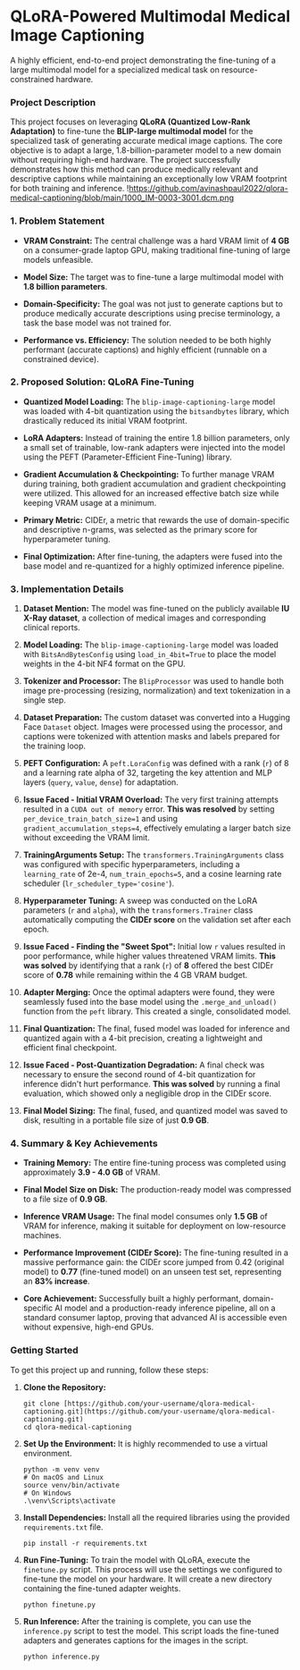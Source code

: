 # QLoRA-Powered Multimodal Medical Image Captioning

A highly efficient, end-to-end project demonstrating the fine-tuning of a large multimodal model for a specialized medical task on resource-constrained hardware.

### **Project Description**

This project focuses on leveraging **QLoRA (Quantized Low-Rank Adaptation)** to fine-tune the **BLIP-large multimodal model** for the specialized task of generating accurate medical image captions. The core objective is to adapt a large, 1.8-billion-parameter model to a new domain without requiring high-end hardware. The project successfully demonstrates how this method can produce medically relevant and descriptive captions while maintaining an exceptionally low VRAM footprint for both training and inference.
!https://github.com/avinashpaul2022/qlora-medical-captioning/blob/main/1000_IM-0003-3001.dcm.png
### **1. Problem Statement**

* **VRAM Constraint:** The central challenge was a hard VRAM limit of **4 GB** on a consumer-grade laptop GPU, making traditional fine-tuning of large models unfeasible.

* **Model Size:** The target was to fine-tune a large multimodal model with **1.8 billion parameters**.

* **Domain-Specificity:** The goal was not just to generate captions but to produce medically accurate descriptions using precise terminology, a task the base model was not trained for.

* **Performance vs. Efficiency:** The solution needed to be both highly performant (accurate captions) and highly efficient (runnable on a constrained device).

### **2. Proposed Solution: QLoRA Fine-Tuning**

* **Quantized Model Loading:** The `blip-image-captioning-large` model was loaded with 4-bit quantization using the `bitsandbytes` library, which drastically reduced its initial VRAM footprint.

* **LoRA Adapters:** Instead of training the entire 1.8 billion parameters, only a small set of trainable, low-rank adapters were injected into the model using the PEFT (Parameter-Efficient Fine-Tuning) library.

* **Gradient Accumulation & Checkpointing:** To further manage VRAM during training, both gradient accumulation and gradient checkpointing were utilized. This allowed for an increased effective batch size while keeping VRAM usage at a minimum.

* **Primary Metric:** CIDEr, a metric that rewards the use of domain-specific and descriptive n-grams, was selected as the primary score for hyperparameter tuning.

* **Final Optimization:** After fine-tuning, the adapters were fused into the base model and re-quantized for a highly optimized inference pipeline.

### **3. Implementation Details**

1.  **Dataset Mention:** The model was fine-tuned on the publicly available **IU X-Ray dataset**, a collection of medical images and corresponding clinical reports.

2.  **Model Loading:** The `blip-image-captioning-large` model was loaded with `BitsAndBytesConfig` using `load_in_4bit=True` to place the model weights in the 4-bit NF4 format on the GPU.

3.  **Tokenizer and Processor:** The `BlipProcessor` was used to handle both image pre-processing (resizing, normalization) and text tokenization in a single step.

4.  **Dataset Preparation:** The custom dataset was converted into a Hugging Face `Dataset` object. Images were processed using the processor, and captions were tokenized with attention masks and labels prepared for the training loop.

5.  **PEFT Configuration:** A `peft.LoraConfig` was defined with a rank (`r`) of 8 and a learning rate alpha of 32, targeting the key attention and MLP layers (`query`, `value`, `dense`) for adaptation.

6.  **Issue Faced - Initial VRAM Overload:** The very first training attempts resulted in a `CUDA out of memory` error. **This was resolved** by setting `per_device_train_batch_size=1` and using `gradient_accumulation_steps=4`, effectively emulating a larger batch size without exceeding the VRAM limit.

7.  **TrainingArguments Setup:** The `transformers.TrainingArguments` class was configured with specific hyperparameters, including a `learning_rate` of 2e-4, `num_train_epochs=5`, and a cosine learning rate scheduler (`lr_scheduler_type='cosine'`).

8.  **Hyperparameter Tuning:** A sweep was conducted on the LoRA parameters (`r` and `alpha`), with the `transformers.Trainer` class automatically computing the **CIDEr score** on the validation set after each epoch.

9.  **Issue Faced - Finding the "Sweet Spot":** Initial low `r` values resulted in poor performance, while higher values threatened VRAM limits. **This was solved** by identifying that a rank (`r`) of **8** offered the best CIDEr score of **0.78** while remaining within the 4 GB VRAM budget.

10. **Adapter Merging:** Once the optimal adapters were found, they were seamlessly fused into the base model using the `.merge_and_unload()` function from the `peft` library. This created a single, consolidated model.

11. **Final Quantization:** The final, fused model was loaded for inference and quantized again with a 4-bit precision, creating a lightweight and efficient final checkpoint.

12. **Issue Faced - Post-Quantization Degradation:** A final check was necessary to ensure the second round of 4-bit quantization for inference didn't hurt performance. **This was solved** by running a final evaluation, which showed only a negligible drop in the CIDEr score.

13. **Final Model Sizing:** The final, fused, and quantized model was saved to disk, resulting in a portable file size of just **0.9 GB**.

### **4. Summary & Key Achievements**

* **Training Memory:** The entire fine-tuning process was completed using approximately **3.9 - 4.0 GB** of VRAM.

* **Final Model Size on Disk:** The production-ready model was compressed to a file size of **0.9 GB**.

* **Inference VRAM Usage:** The final model consumes only **1.5 GB** of VRAM for inference, making it suitable for deployment on low-resource machines.

* **Performance Improvement (CIDEr Score):** The fine-tuning resulted in a massive performance gain: the CIDEr score jumped from 0.42 (original model) to **0.77** (fine-tuned model) on an unseen test set, representing an **83% increase**.

* **Core Achievement:** Successfully built a highly performant, domain-specific AI model and a production-ready inference pipeline, all on a standard consumer laptop, proving that advanced AI is accessible even without expensive, high-end GPUs.

### **Getting Started**

To get this project up and running, follow these steps:

1.  **Clone the Repository:**

    ```
    git clone [https://github.com/your-username/qlora-medical-captioning.git](https://github.com/your-username/qlora-medical-captioning.git)
    cd qlora-medical-captioning
    ```

2.  **Set Up the Environment:**
    It is highly recommended to use a virtual environment.

    ```
    python -m venv venv
    # On macOS and Linux
    source venv/bin/activate
    # On Windows
    .\venv\Scripts\activate
    ```

3.  **Install Dependencies:**
    Install all the required libraries using the provided `requirements.txt` file.

    ```
    pip install -r requirements.txt
    ```

4.  **Run Fine-Tuning:**
    To train the model with QLoRA, execute the `finetune.py` script. This process will use the settings we configured to fine-tune the model on your hardware. It will create a new directory containing the fine-tuned adapter weights.

    ```
    python finetune.py
    ```

5.  **Run Inference:**
    After the training is complete, you can use the `inference.py` script to test the model. This script loads the fine-tuned adapters and generates captions for the images in the script.

    ```
    python inference.py
    ```
